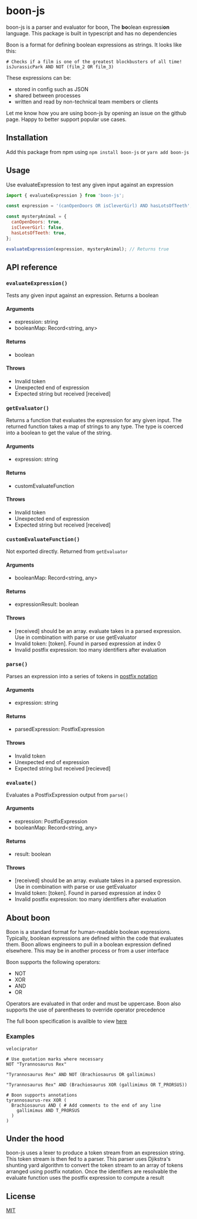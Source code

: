 # boon-js

boon-js is a parser and evaluator for boon, The **bo**olean expressi**on** language. This package is built in typescript and has no dependencies

Boon is a format for defining boolean expressions as strings. It looks like this:

```boon
# Checks if a film is one of the greatest blockbusters of all time!
isJurassicPark AND NOT (film_2 OR film_3)
```

These expressions can be:

- stored in config such as JSON
- shared between processes
- written and read by non-technical team members or clients

Let me know how you are using boon-js by opening an issue on the github page. Happy to better support popular use cases.

## Installation

Add this package from npm using `npm install boon-js` or `yarn add boon-js`

## Usage

Use evaluateExpression to test any given input against an expression

```javascript
import { evaluateExpression } from 'boon-js';

const expression = '(canOpenDoors OR isCleverGirl) AND hasLotsOfTeeth';

const mysteryAnimal = {
  canOpenDoors: true,
  isCleverGirl: false,
  hasLotsOfTeeth: true,
};

evaluateExpression(expression, mysteryAnimal); // Returns true
```

## API reference

### `evaluateExpression()`

Tests any given input against an expression. Returns a boolean

#### Arguments

- expression: string
- booleanMap: Record<string, any>

#### Returns

- boolean

#### Throws

- Invalid token
- Unexpected end of expression
- Expected string but received [received]

### `getEvaluator()`

Returns a function that evaluates the expression for any given input. The returned function takes a map of strings to any type. The type is coerced into a boolean to get the value of the string.

#### Arguments

- expression: string

#### Returns

- customEvaluateFunction

#### Throws

- Invalid token
- Unexpected end of expression
- Expected string but received [received]

### `customEvaluateFunction()`

Not exported directly. Returned from `getEvaluator`

#### Arguments

- booleanMap: Record<string, any>

#### Returns

- expressionResult: boolean

#### Throws

- [received] should be an array. evaluate takes in a parsed expression. Use in combination with parse or use getEvaluator
- Invalid token: [token]. Found in parsed expression at index 0
- Invalid postfix expression: too many identifiers after evaluation

### `parse()`

Parses an expression into a series of tokens in [postfix notation](https://en.wikipedia.org/wiki/Reverse_Polish_notation)

#### Arguments

- expression: string

#### Returns

- parsedExpression: PostfixExpression

#### Throws

- Invalid token
- Unexpected end of expression
- Expected string but received [recieved]

### `evaluate()`

Evaluates a PostfixExpression output from `parse()`

#### Arguments

- expression: PostfixExpression
- booleanMap: Record<string, any>

#### Returns

- result: boolean

#### Throws

- [received] should be an array. evaluate takes in a parsed expression. Use in combination with parse or use getEvaluator
- Invalid token: [token]. Found in parsed expression at index 0
- Invalid postfix expression: too many identifiers after evaluation

## About boon

Boon is a standard format for human-readable boolean expressions. Typically, boolean expressions are defined within the code that evaluates them. Boon allows engineers to pull in a boolean expression defined elsewhere. This may be in another process or from a user interface

Boon supports the following operators:

- NOT
- XOR
- AND
- OR

Operators are evaluated in that order and must be uppercase. Boon also supports the use of parentheses to override operator precedence

The full boon specification is availble to view [here](https://docs.google.com/document/d/1UzsnnKjjW7T_u-OPb5dcPmc9My4YS_jHoyButolNVa4/edit?usp=sharing)

### Examples

```boon
velociprator
```

```boon
# Use quotation marks where necessary
NOT "Tyrannosaurus Rex"
```

```boon
"Tyrannosaurus Rex" AND NOT (Brachiosaurus OR gallimimus)
```

```boon
"Tyrannosaurus Rex" AND (Brachiosaurus XOR (gallimimus OR T_PRORSUS))
```

```boon
# Boon supports annotations
tyrannosaurus-rex XOR (
  Brachiosaurus AND ( # Add comments to the end of any line
    gallimimus AND T_PRORSUS
  )
)
```

## Under the hood

boon-js uses a lexer to produce a token stream from an expression string. This token stream is then fed to a parser. This parser uses Djikstra's shunting yard algorithm to convert the token stream to an array of tokens arranged using postfix notation. Once the identifiers are resolvable the evaluate function uses the postfix expression to compute a result

## License

[MIT](https://https://github.com/jakec-github/boon-js/blob/master/LICENSE.md)
